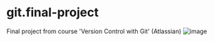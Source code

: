 # git.final-project
Final project from course 'Version Control with Git' (Atlassian)
![image](https://github.com/iishutov/git.final-project/assets/93085532/58be92c2-f13c-4352-8ace-545809e3a097)
